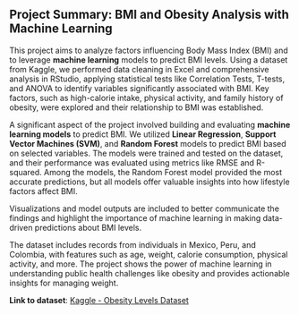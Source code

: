 
## Project Summary: BMI and Obesity Analysis with Machine Learning

This project aims to analyze factors influencing Body Mass Index (BMI) and to leverage **machine learning** models to predict BMI levels. Using a dataset from Kaggle, we performed data cleaning in Excel and comprehensive analysis in RStudio, applying statistical tests like Correlation Tests, T-tests, and ANOVA to identify variables significantly associated with BMI. Key factors, such as high-calorie intake, physical activity, and family history of obesity, were explored and their relationship to BMI was established.

A significant aspect of the project involved building and evaluating **machine learning models** to predict BMI. We utilized **Linear Regression**, **Support Vector Machines (SVM)**, and **Random Forest** models to predict BMI based on selected variables. The models were trained and tested on the dataset, and their performance was evaluated using metrics like RMSE and R-squared. Among the models, the Random Forest model provided the most accurate predictions, but all models offer valuable insights into how lifestyle factors affect BMI.

Visualizations and model outputs are included to better communicate the findings and highlight the importance of machine learning in making data-driven predictions about BMI levels. 

The dataset includes records from individuals in Mexico, Peru, and Colombia, with features such as age, weight, calorie consumption, physical activity, and more. The project shows the power of machine learning in understanding public health challenges like obesity and provides actionable insights for managing weight.

**Link to dataset**: [Kaggle - Obesity Levels Dataset](https://www.kaggle.com/datasets/fatemehmehrparvar/obesity-levels/data)
